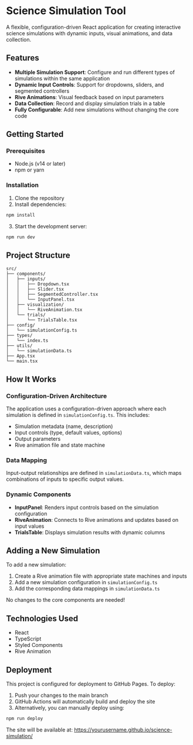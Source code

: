 # Science Simulation Tool

A flexible, configuration-driven React application for creating interactive science simulations with dynamic inputs, visual animations, and data collection.

## Features

- **Multiple Simulation Support**: Configure and run different types of simulations within the same application
- **Dynamic Input Controls**: Support for dropdowns, sliders, and segmented controllers
- **Rive Animations**: Visual feedback based on input parameters
- **Data Collection**: Record and display simulation trials in a table
- **Fully Configurable**: Add new simulations without changing the core code

## Getting Started

### Prerequisites

- Node.js (v14 or later)
- npm or yarn

### Installation

1. Clone the repository
2. Install dependencies:

```bash
npm install
```

3. Start the development server:

```bash
npm run dev
```

## Project Structure

```
src/
├── components/
│   ├── inputs/
│   │   ├── Dropdown.tsx
│   │   ├── Slider.tsx
│   │   ├── SegmentedController.tsx
│   │   └── InputPanel.tsx
│   ├── visualization/
│   │   └── RiveAnimation.tsx
│   └── trials/
│       └── TrialsTable.tsx
├── config/
│   └── simulationConfig.ts
├── types/
│   └── index.ts
├── utils/
│   └── simulationData.ts
├── App.tsx
└── main.tsx
```

## How It Works

### Configuration-Driven Architecture

The application uses a configuration-driven approach where each simulation is defined in `simulationConfig.ts`. This includes:

- Simulation metadata (name, description)
- Input controls (type, default values, options)
- Output parameters
- Rive animation file and state machine

### Data Mapping

Input-output relationships are defined in `simulationData.ts`, which maps combinations of inputs to specific output values.

### Dynamic Components

- **InputPanel**: Renders input controls based on the simulation configuration
- **RiveAnimation**: Connects to Rive animations and updates based on input values
- **TrialsTable**: Displays simulation results with dynamic columns

## Adding a New Simulation

To add a new simulation:

1. Create a Rive animation file with appropriate state machines and inputs
2. Add a new simulation configuration in `simulationConfig.ts`
3. Add the corresponding data mappings in `simulationData.ts`

No changes to the core components are needed!

## Technologies Used

- React
- TypeScript
- Styled Components
- Rive Animation

## Deployment

This project is configured for deployment to GitHub Pages. To deploy:

1. Push your changes to the main branch
2. GitHub Actions will automatically build and deploy the site
3. Alternatively, you can manually deploy using:

```bash
npm run deploy
```

The site will be available at: https://yourusername.github.io/science-simulation/
